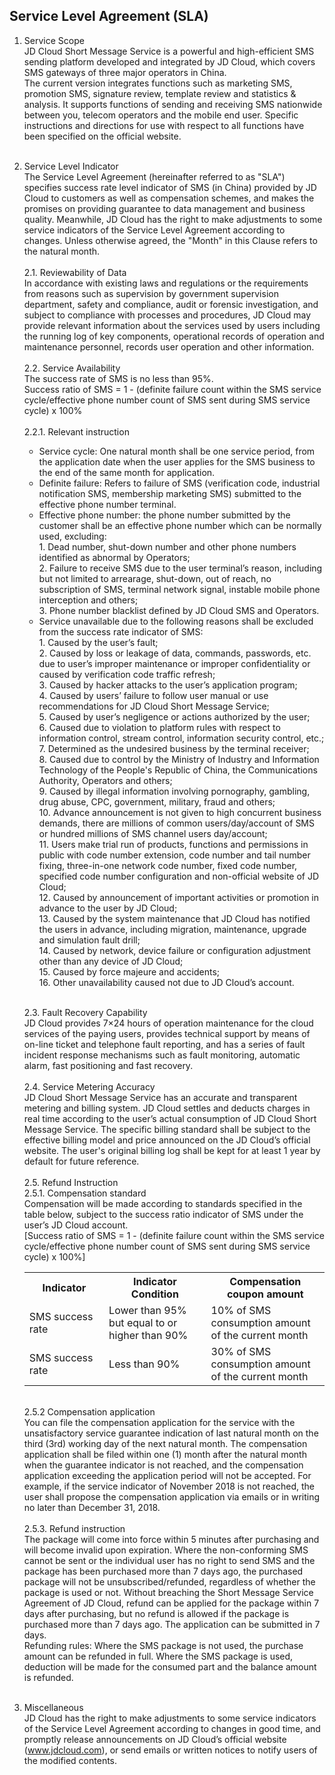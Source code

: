 ## Service Level Agreement (SLA) <br>

1. Service Scope<br>
JD Cloud Short Message Service is a powerful and high-efficient SMS sending platform developed and integrated by JD Cloud, which covers SMS gateways of three major operators in China.<br>
The current version integrates functions such as marketing SMS, promotion SMS, signature review, template review and statistics & analysis. It supports functions of sending and receiving SMS nationwide between you, telecom operators and the mobile end user. Specific instructions and directions for use with respect to all functions have been specified on the official website.<br><br>
2. Service Level Indicator<br>
The Service Level Agreement (hereinafter referred to as "SLA") specifies success rate level indicator of SMS (in China) provided by JD Cloud to customers as well as compensation schemes, and makes the promises on providing guarantee to data management and business quality. Meanwhile, JD Cloud has the right to make adjustments to some service indicators of the Service Level Agreement according to changes. Unless otherwise agreed, the "Month" in this Clause refers to the natural month.<br><br>
    2.1. Reviewability of Data<br>
    In accordance with existing laws and regulations or the requirements from reasons such as supervision by government supervision department, safety and compliance, audit or forensic investigation, and subject to compliance with processes and procedures, JD Cloud may provide relevant information about the services used by users including the running log of key components, operational records of operation and maintenance personnel, records user operation and other information.<br><br>
    2.2. Service Availability<br>
    The success rate of SMS is no less than 95%.<br>
    Success ratio of SMS = 1 - (definite failure count within the SMS service cycle/effective phone number count of SMS sent during SMS service cycle) x 100%<br><br>
    2.2.1. Relevant instruction<br>
    - Service cycle: One natural month shall be one service period, from the application date when the user applies for the SMS business to the end of the same month for application.<br>
    - Definite failure: Refers to failure of SMS (verification code, industrial notification SMS, membership marketing SMS) submitted to the effective phone number terminal.<br>
    - Effective phone number: the phone number submitted by the customer shall be an effective phone number which can be normally used, excluding:<br>
            1. 	Dead number, shut-down number and other phone numbers identified as abnormal by Operators;<br>
            2.	 Failure to receive SMS due to the user terminal’s reason, including but not limited to arrearage, shut-down, out of reach, no subscription of SMS, terminal network signal, instable mobile phone interception and others;<br>
            3. 	Phone number blacklist defined by JD Cloud SMS and Operators.<br> 
    - Service unavailable due to the following reasons shall be excluded from the success rate indicator of SMS:<br>
            1. 	Caused by the user’s fault;<br>
            2. 	Caused by loss or leakage of data, commands, passwords, etc. due to user’s improper maintenance or improper confidentiality or caused by verification code traffic refresh;<br>
            3. 	Caused by hacker attacks to the user’s application program;<br>
            4.	 Caused by users’ failure to follow user manual or use recommendations for JD Cloud Short Message Service;<br>
            5.	 Caused by user’s negligence or actions authorized by the user;<br>
            6. 	Caused due to violation to platform rules with respect to information control, stream control, information security control, etc.;<br>
            7. 	Determined as the undesired business by the terminal receiver;<br>
            8. 	Caused due to control by the Ministry of Industry and Information Technology of the People's Republic of China, the Communications Authority, Operators and others;<br>
            9. 	Caused by illegal information involving pornography, gambling, drug abuse, CPC, government, military, fraud and others;<br>
            10.	 Advance announcement is not given to high concurrent business demands, there are millions of common users/day/account of SMS or hundred millions of SMS channel users day/account;<br>
            11. 	Users make trial run of products, functions and permissions in public with code number extension, code number and tail number fixing, three-in-one network code number, fixed code number, specified code number configuration and non-official website of JD Cloud;<br>
            12.	Caused by announcement of important activities or promotion in advance to the user by JD Cloud;<br>
            13.	 Caused by the system maintenance that JD Cloud has notified the users in advance, including migration, maintenance, upgrade and simulation fault drill;<br>
            14. 	Caused by network, device failure or configuration adjustment other than any device of JD Cloud;<br>
            15.	Caused by force majeure and accidents;<br>
            16. 	Other unavailability caused not due to JD Cloud’s account.<br><br>

    2.3. Fault Recovery Capability<br>
    JD Cloud provides 7×24 hours of operation maintenance for the cloud services of the paying users, provides technical support by means of on-line ticket and telephone fault reporting, and has a series of fault incident response mechanisms such as fault monitoring, automatic alarm, fast positioning and fast recovery.<br><br>
    2.4. Service Metering Accuracy<br>
    JD Cloud Short Message Service has an accurate and transparent metering and billing system. JD Cloud settles and deducts charges in real time according to the user’s actual consumption of JD Cloud Short Message Service. The specific billing standard shall be subject to the effective billing model and price announced on the JD Cloud’s official website. The user's original billing log shall be kept for at least 1 year by default for future reference.<br><br>
    2.5. Refund Instruction<br>
    2.5.1. Compensation standard<br>
    Compensation will be made according to standards specified in the table below, subject to the success ratio indicator of SMS under the user’s JD Cloud account.<br>
    [Success ratio of SMS = 1 - (definite failure count within the SMS service cycle/effective phone number count of SMS sent during SMS service cycle) x 100%]<br>    
    <table>
         <tr align="center">
            <th width="200">Indicator</th>
            <th width="300">Indicator Condition</th>
            <th width="300">Compensation coupon amount</th>
         </tr>
          <tr>
             <td>SMS success rate</td>
             <td>Lower than 95% but equal to or higher than 90%</td>
             <td>10% of SMS consumption amount of the current month</td>
          </tr>
          <tr>
             <td>SMS success rate</td>
             <td>Less than 90%</td>
             <td>30% of SMS consumption amount of the current month</td>
          </tr>
    </table><br>
    2.5.2 Compensation application<br>
    You can file the compensation application for the service with the unsatisfactory service guarantee indication of last natural month on the third (3rd) working day of the next natural month. The compensation application shall be filed within one (1) month after the natural month when the guarantee indicator is not reached, and the compensation application exceeding the application period will not be accepted. For example, if the service indicator of November 2018 is not reached, the user shall propose the compensation application via emails or in writing no later than December 31, 2018.<br><br>
    2.5.3. Refund instruction<br>
    The package will come into force within 5 minutes after purchasing and will become invalid upon expiration. Where the non-conforming SMS cannot be sent or the individual user has no right to send SMS and the package has been purchased more than 7 days ago, the purchased package will not be unsubscribed/refunded, regardless of whether the package is used or not. Without breaching the Short Message Service Agreement of JD Cloud, refund can be applied for the package within 7 days after purchasing, but no refund is allowed if the package is purchased more than 7 days ago. The application can be submitted in 7 days.<br>
    Refunding rules: Where the SMS package is not used, the purchase amount can be refunded in full. Where the SMS package is used, deduction will be made for the consumed part and the balance amount is refunded.<br><br>
3. Miscellaneous<br>
 JD Cloud has the right to make adjustments to some service indicators of the Service Level Agreement according to changes in good time, and promptly release announcements on JD Cloud’s official website (www.jdcloud.com), or send emails or written notices to notify users of the modified contents.
